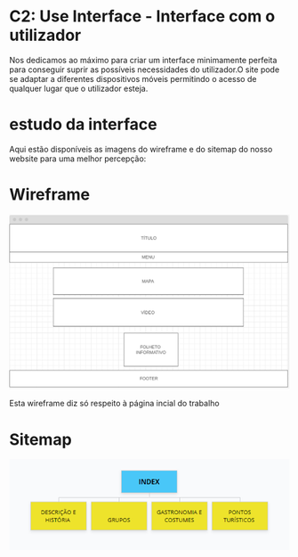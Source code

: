 # C2: Use Interface - Interface com o utilizador

Nos dedicamos ao máximo para criar um interface minimamente perfeita para conseguir suprir as possíveis necessidades do utilizador.O site pode se adaptar a diferentes dispositivos móveis permitindo o acesso de qualquer lugar que o utilizador esteja.

#

# estudo da interface

Aqui estão disponíveis as imagens do wireframe e do sitemap do nosso website para uma melhor percepção:

# Wireframe
<img alt="Wireframe" src="https://github.com/tiwm23tig002/tiwm23tig02/blob/25048fac4a1703298d2561e92c3d0e8a2a6c53ec/doc/Images/WIREFRAME.png">

Esta wireframe diz só respeito à página incial do trabalho

# Sitemap
<img alt="Sitemap" src="https://github.com/tiwm23tig002/tiwm23tig02/blob/25048fac4a1703298d2561e92c3d0e8a2a6c53ec/doc/Images/SITEMAP.png">